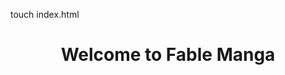touch index.html
<!DOCTYPE html>
<html lang="en">
<head>
    <meta charset="UTF-8">
    <meta name="viewport" content="width=device-width, initial-scale=1.0">
    <title>Fable Manga</title>
    <link rel="stylesheet" href="style.css">
</head>
<body>
    <header>
        <h1>Welcome to Fable Manga</h1>
    </header>
    <main>
        <div id="manga-list">
            <!-- Manga list will be populated here -->
        </div>
    </main>
    <script src="script.js"></script>
</body>
</html>
